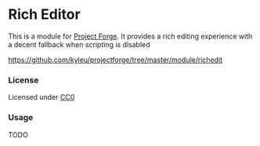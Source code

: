 <!--- Content managed by Project Forge, see [projectforge.md] for details. -->
# Rich Editor

This is a module for [Project Forge](https://projectforge.dev). It provides a rich editing experience with a decent fallback when scripting is disabled

https://github.com/kyleu/projectforge/tree/master/module/richedit

### License

Licensed under [CC0](https://creativecommons.org/publicdomain/zero/1.0)

### Usage

TODO
